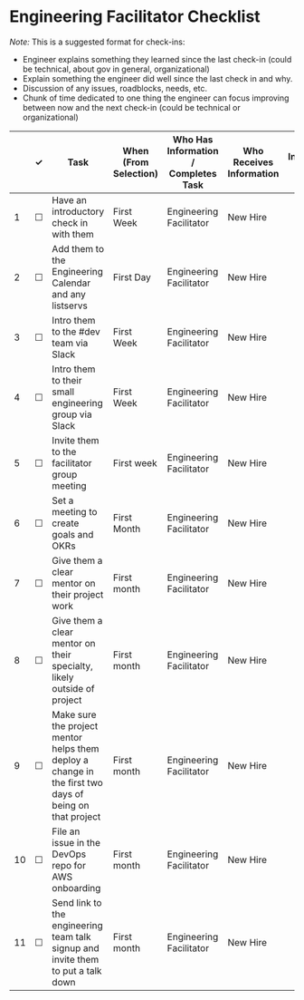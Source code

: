 Engineering Facilitator Checklist
================================

*Note:* This is a suggested format for check-ins:


- Engineer explains something they learned since the last check-in (could be technical, about gov in general, organizational)
- Explain something the engineer did well since the last check in and why.
- Discussion of any issues, roadblocks, needs, etc.
- Chunk of time dedicated to one thing the engineer can focus improving between now and the next check-in (could be technical or organizational)




<table>
  <thead> 
    <tr> 
      <th scope="col"></th> 
      <th scope="col">&#10003;</th>
      <th scope="col">Task</th>
      <th scope="col">When (From Selection)</th>
      <th scope="col">Who Has Information / Completes Task</th>
      <th scope="col">Who Receives Information</th>
      <th scope="col">Where Information Lives / Notes</th>
    </tr>
  </thead>
  <tr>
    <td scope="row">1</td> 
    <td>&#9744;</td>
    <td>Have an introductory check in with them</td>
    <td>First Week</td>
    <td>Engineering Facilitator</td>
    <td>New Hire</td>
    <td></td>
  </tr>
  <tr>
    <td scope="row">2</td> 
    <td>&#9744;</td>
    <td>Add them to the Engineering Calendar and any listservs </td>
    <td>First Day</td>
    <td>Engineering Facilitator</td>
    <td>New Hire</td>
    <td></td>
  </tr>
  <tr>
    <td scope="row">3</td> 
    <td>&#9744;</td>
    <td>Intro them to the #dev team via Slack</td>
    <td>First Week</td>
    <td> Engineering Facilitator</td>
    <td> New Hire</td>
    <td></td>
  </tr>
  <tr>
    <td scope="row">4</td> 
    <td>&#9744;</td>
    <td>Intro them to their small engineering group via Slack</td>
    <td>First Week</td>
    <td> Engineering Facilitator</td>
    <td> New Hire</td>
    <td></td>
  </tr>
  <tr>
    <td scope="row">5</td> 
    <td>&#9744;</td>
    <td>Invite them to the facilitator group meeting</td>
    <td>First week</td>
    <td>Engineering Facilitator</td>
    <td>New Hire</td>
    <td></td>
  </tr>
   <tr>
    <td scope="row">6</td> 
    <td>&#9744;</td>
    <td>Set a meeting to create goals and OKRs</td>
    <td>First Month</td>
    <td>Engineering Facilitator</td>
    <td> New Hire</td>
    <td></td>
  <tr>
    <td scope="row">7</td> 
    <td>&#9744;</td>
    <td>Give them a clear mentor on their project work </td>
    <td>First month</td>
    <td>Engineering Facilitator</td>
    <td> New Hire</td>
    <td></td>
  </tr>
  <tr>
    <td scope="row">8</td> 
    <td>&#9744;</td>
    <td>Give them a clear mentor on their specialty, likely outside of project  </td>
    <td>First month</td>
    <td>Engineering Facilitator</td>
    <td> New Hire</td>
    <td></td>
  </tr>
   <tr>
    <td scope="row">9</td> 
    <td>&#9744;</td>
    <td>Make sure the project mentor helps them deploy a change in the first two days of being on that project  </td>
    <td>First month</td>
    <td>Engineering Facilitator</td>
    <td> New Hire</td>
    <td></td>
  </tr>
    <tr>
    <td scope="row">10</td> 
    <td>&#9744;</td>
    <td>File an issue in the DevOps repo for AWS onboarding</td>
    <td>First month</td>
    <td>Engineering Facilitator</td>
    <td> New Hire</td>
    <td></td>
  </tr>
    <tr>
    <td scope="row">11</td> 
    <td>&#9744;</td>
    <td>Send link to the engineering team talk signup and invite them to put a talk down </td>
    <td>First month</td>
    <td>Engineering Facilitator</td>
    <td> New Hire</td>
    <td></td>
  </tr>
    
 </table>
